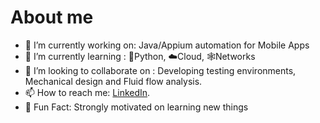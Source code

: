 # About me

- 🔭 I’m currently working on: Java/Appium automation for Mobile Apps
- 🌱 I’m currently learning
 : :snake:Python, ☁️Cloud, 🕸️Networks
- 👯 I’m looking to collaborate on
: Developing testing environments,
Mechanical design and Fluid flow analysis.
- 📫 How to reach me: [LinkedIn](https://www.linkedin.com/in/pablo-aguilar-h/).
- 👀 Fun Fact: Strongly motivated on learning new things
